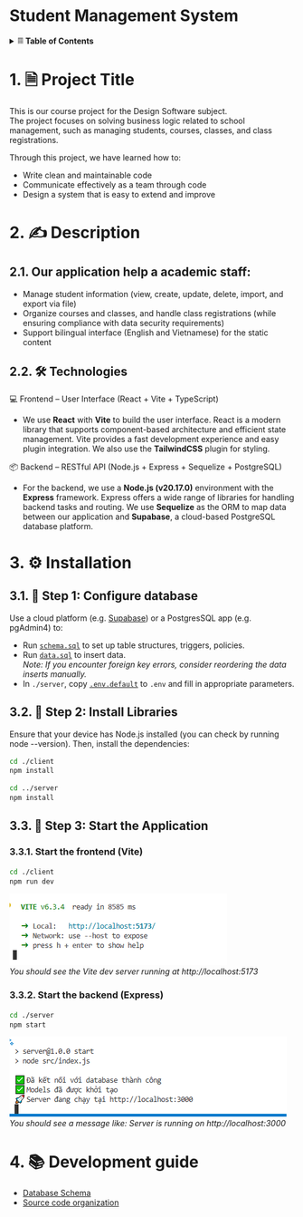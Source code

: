 Student Management System
=========================
<details>
<summary>𝄜 <strong>Table of Contents</strong></summary>

- [Student Management System](#student-management-system)
- [1. 🗎 Project Title](#1--project-title)
- [2. ✍️ Description](#2-️-description)
  - [2.1. Our application help a academic staff:](#21-our-application-help-a-academic-staff)
  - [2.2. 🛠️ Technologies](#22-️-technologies)
- [3. ⚙️ Installation](#3-️-installation)
  - [3.1. 🔧 Step 1: Configure database](#31--step-1-configure-database)
  - [3.2. 🧩 Step 2: Install Libraries](#32--step-2-install-libraries)
  - [3.3. 🚀 Step 3: Start the Application](#33--step-3-start-the-application)
    - [3.3.1. Start the frontend (Vite)](#331-start-the-frontend-vite)
    - [3.3.2. Start the backend (Express)](#332-start-the-backend-express)
- [4. 📚 Development guide](#4--development-guide)

</details>

# 1. 🗎 Project Title
This is our course project for the Design Software subject.  
The project focuses on solving business logic related to school management, such as managing students, courses, classes, and class registrations.

Through this project, we have learned how to:
- Write clean and maintainable code
- Communicate effectively as a team through code
- Design a system that is easy to extend and improve    

# 2. ✍️ Description
## 2.1. Our application help a academic staff:
- Manage student information (view, create, update, delete, import, and export via file)
- Organize courses and classes, and handle class registrations (while ensuring compliance with data security requirements)
- Support bilingual interface (English and Vietnamese) for the static content
## 2.2. 🛠️ Technologies

💻 Frontend – User Interface (React + Vite + TypeScript)

- We use **React** with **Vite** to build the user interface. React is a modern library that supports component-based architecture and efficient state management. Vite provides a fast development experience and easy plugin integration. We also use the **TailwindCSS** plugin for styling.

📦 Backend – RESTful API (Node.js + Express + Sequelize + PostgreSQL)

- For the backend, we use a **Node.js (v20.17.0)** environment with the **Express** framework. Express offers a wide range of libraries for handling backend tasks and routing. We use **Sequelize** as the ORM to map data between our application and **Supabase**, a cloud-based PostgreSQL database platform.

# 3. ⚙️ Installation
## 3.1. 🔧 Step 1: Configure database

Use a cloud platform (e.g. [Supabase](https://supabase.com)) or a PostgresSQL app (e.g. pgAdmin4) to:

- Run [`schema.sql`](../documents/database/schema.sql) to set up table structures, triggers, policies.
- Run [`data.sql`](../documents/database/data.sql) to insert data.  
  _Note: If you encounter foreign key errors, consider reordering the data inserts manually._
- In `./server`, copy [`.env.default`](../server/.env.default) to `.env` and fill in appropriate parameters.

## 3.2. 🧩 Step 2: Install Libraries
Ensure that your device has Node.js installed (you can check by running node --version). Then, install the dependencies:

```bash
cd ./client
npm install
```

```bash
cd ../server
npm install
```


## 3.3. 🚀 Step 3: Start the Application
### 3.3.1. Start the frontend (Vite)
```bash
cd ./client
npm run dev
```
![Frontend runs successfully](run_client_successfully.png)  
*You should see the Vite dev server running at http://localhost:5173*

### 3.3.2. Start the backend (Express)
```bash
cd ./server
npm start
```
![Backend runs successfully](run_server_successfully.png)  
*You should see a message like: Server is running on http://localhost:3000*

# 4. 📚 Development guide

- [Database Schema](documents/dev_guide/schema.svg)
- [Source code organization](documents/dev_guide/source_code_organization.md)
